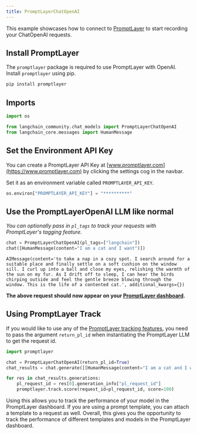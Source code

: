 ```yaml
---
title: PromptLayerChatOpenAI
---
```


This example showcases how to connect to [PromptLayer](https://www.promptlayer.com) to start recording your ChatOpenAI requests.

## Install PromptLayer

The `promptlayer` package is required to use PromptLayer with OpenAI. Install `promptlayer` using pip.

```python
pip install promptlayer
```

## Imports

```python
import os

from langchain_community.chat_models import PromptLayerChatOpenAI
from langchain_core.messages import HumanMessage
```

## Set the Environment API Key

You can create a PromptLayer API Key at [www.promptlayer.com](https://www.promptlayer.com) by clicking the settings cog in the navbar.

Set it as an environment variable called `PROMPTLAYER_API_KEY`.

```python
os.environ["PROMPTLAYER_API_KEY"] = "**********"
```

## Use the PromptLayerOpenAI LLM like normal

*You can optionally pass in `pl_tags` to track your requests with PromptLayer's tagging feature.*

```python
chat = PromptLayerChatOpenAI(pl_tags=["langchain"])
chat([HumanMessage(content="I am a cat and I want")])
```

```output
AIMessage(content='to take a nap in a cozy spot. I search around for a suitable place and finally settle on a soft cushion on the window sill. I curl up into a ball and close my eyes, relishing the warmth of the sun on my fur. As I drift off to sleep, I can hear the birds chirping outside and feel the gentle breeze blowing through the window. This is the life of a contented cat.', additional_kwargs={})
```

**The above request should now appear on your [PromptLayer dashboard](https://www.promptlayer.com).**

## Using PromptLayer Track

If you would like to use any of the [PromptLayer tracking features](https://magniv.notion.site/Track-4deee1b1f7a34c1680d085f82567dab9), you need to pass the argument `return_pl_id` when instantiating the PromptLayer LLM to get the request id.  

```python
import promptlayer

chat = PromptLayerChatOpenAI(return_pl_id=True)
chat_results = chat.generate([[HumanMessage(content="I am a cat and I want")]])

for res in chat_results.generations:
    pl_request_id = res[0].generation_info["pl_request_id"]
    promptlayer.track.score(request_id=pl_request_id, score=100)
```

Using this allows you to track the performance of your model in the PromptLayer dashboard. If you are using a prompt template, you can attach a template to a request as well.
Overall, this gives you the opportunity to track the performance of different templates and models in the PromptLayer dashboard.

